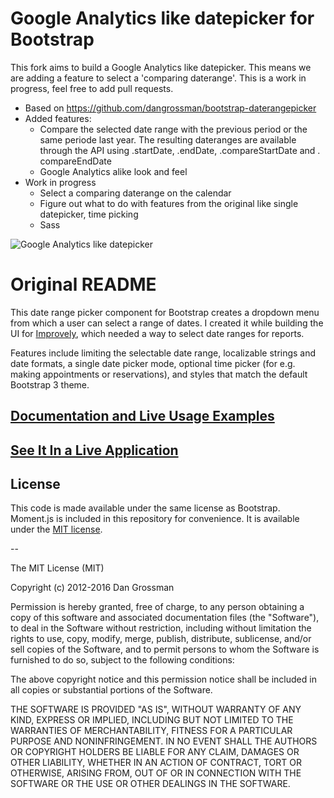 # Google Analytics like datepicker for Bootstrap

This fork aims to build a Google Analytics like datepicker. This means we are adding a feature to select a 'comparing daterange'. This is a work in progress, feel free to add pull requests.

* Based on https://github.com/dangrossman/bootstrap-daterangepicker
* Added features:
    * Compare the selected date range with the previous period or the same periode last year. The resulting dateranges are available through the API using .startDate, .endDate, .compareStartDate and . compareEndDate
    * Google Analytics alike look and feel
* Work in progress
    * Select a comparing daterange on the calendar
    * Figure out what to do with features from the original like single datepicker, time picking
    * Sass

![Google Analytics like datepicker](http://imgur.com/a/xH8yf)

# Original README

This date range picker component for Bootstrap creates a dropdown menu from which a user can
select a range of dates. I created it while building the UI for [Improvely](http://www.improvely.com), 
which needed a way to select date ranges for reports.

Features include limiting the selectable date range, localizable strings and date formats,
a single date picker mode, optional time picker (for e.g. making appointments or reservations),
and styles that match the default Bootstrap 3 theme.

## [Documentation and Live Usage Examples](http://www.daterangepicker.com)

## [See It In a Live Application](https://awio.iljmp.com/5/drpdemogh)

## License

This code is made available under the same license as Bootstrap. Moment.js is included in this repository
for convenience. It is available under the [MIT license](http://www.opensource.org/licenses/mit-license.php).

--

The MIT License (MIT)

Copyright (c) 2012-2016 Dan Grossman

Permission is hereby granted, free of charge, to any person obtaining a copy
of this software and associated documentation files (the "Software"), to deal
in the Software without restriction, including without limitation the rights
to use, copy, modify, merge, publish, distribute, sublicense, and/or sell
copies of the Software, and to permit persons to whom the Software is
furnished to do so, subject to the following conditions:

The above copyright notice and this permission notice shall be included in
all copies or substantial portions of the Software.

THE SOFTWARE IS PROVIDED "AS IS", WITHOUT WARRANTY OF ANY KIND, EXPRESS OR
IMPLIED, INCLUDING BUT NOT LIMITED TO THE WARRANTIES OF MERCHANTABILITY,
FITNESS FOR A PARTICULAR PURPOSE AND NONINFRINGEMENT. IN NO EVENT SHALL THE
AUTHORS OR COPYRIGHT HOLDERS BE LIABLE FOR ANY CLAIM, DAMAGES OR OTHER
LIABILITY, WHETHER IN AN ACTION OF CONTRACT, TORT OR OTHERWISE, ARISING FROM,
OUT OF OR IN CONNECTION WITH THE SOFTWARE OR THE USE OR OTHER DEALINGS IN
THE SOFTWARE.
